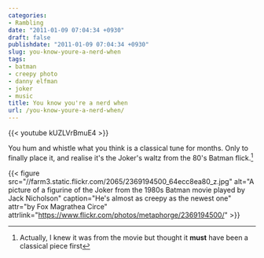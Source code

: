 ```yaml
---
categories:
- Rambling
date: "2011-01-09 07:04:34 +0930"
draft: false
publishdate: "2011-01-09 07:04:34 +0930"
slug: you-know-youre-a-nerd-when
tags:
- batman
- creepy photo
- danny elfman
- joker
- music
title: You know you're a nerd when
url: /you-know-youre-a-nerd-when/
---
```


{{< youtube kUZLVrBmuE4 >}}

You hum and whistle what you think is a classical tune for months. Only
to finally place it, and realise it's the Joker's waltz from the 80's
Batman flick.[^1]

{{< figure src="//farm3.static.flickr.com/2065/2369194500_64ecc8ea80_z.jpg" alt="A picture of a figurine of the Joker from the 1980s Batman movie played by Jack Nicholson" caption="He's almost as creepy as the newest one" attr="by Fox Magrathea Circe" attrlink="https://www.flickr.com/photos/metaphorge/2369194500/"  >}}

[^1]: Actually, I knew it was from the movie but thought it **must** have been a classical piece first
